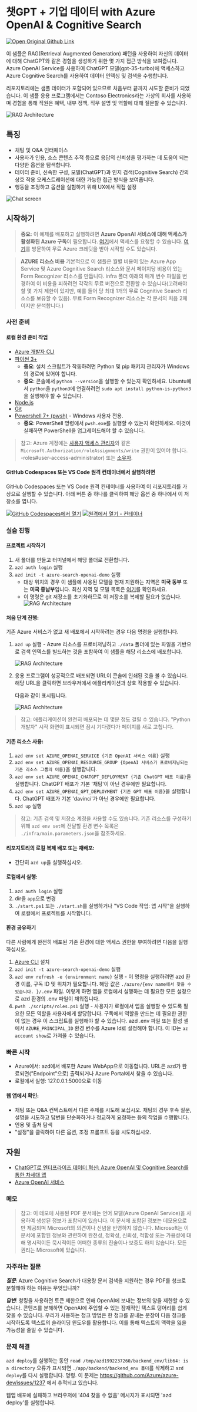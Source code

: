 # 챗GPT + 기업 데이터 with Azure OpenAI & Cognitive Search

[![Open Original Github Link](https://img.shields.io/static/v1?style=for-the-badge&label=원본+사이트+바로가기-+Original+GitHub+Link&message=Open&color=brightgreen&logo=github)](https://github.com/Azure-Samples/azure-search-openai-demo#readme)

 
이 샘플은 RAG(Retrieval Augmented Generation) 패턴을 사용하여 자신의 데이터에 대해 ChatGPT와 같은 경험을 생성하기 위한 몇 가지 접근 방식을 보여줍니다. Azure OpenAI Service를 사용하여 ChatGPT 모델(gpt-35-turbo)에 액세스하고 Azure Cognitive Search를 사용하여 데이터 인덱싱 및 검색을 수행합니다.

리포지토리에는 샘플 데이터가 포함되어 있으므로 처음부터 끝까지 시도할 준비가 되었습니다. 이 샘플 응용 프로그램에서는 Contoso Electronics라는 가상의 회사를 사용하며 경험을 통해 직원은 혜택, 내부 정책, 직무 설명 및 역할에 대해 질문할 수 있습니다.

![RAG Architecture](image/appcomponents.png)

## 특징 

* 채팅 및 Q&A 인터페이스
* 사용자가 인용, 소스 콘텐츠 추적 등으로 응답의 신뢰성을 평가하는 데 도움이 되는 다양한 옵션을 탐색합니다.
* 데이터 준비, 신속한 구성, 모델(ChatGPT)과 인지 검색(Cognitive Search) 간의 상호 작용 오케스트레이션에 대한 가능한 접근 방식을 보여줍니다.
* 행동을 조정하고 옵션을 실험하기 위해 UX에서 직접 설정

![Chat screen](image/chatscreen.png)

## 시작하기

> **중요:** 이 예제를 배포하고 실행하려면 **Azure OpenAI 서비스에 대해 액세스가 활성화된 Azure 구독**이 필요합니다. [여기](https://aka.ms/oaiapply)에서 액세스를 요청할 수 있습니다. [여기](https://azure.microsoft.com/free/cognitive-search/)를 방문하여 무료 Azure 크레딧을 받아 시작할 수도 있습니다.

> **AZURE 리소스 비용** 기본적으로 이 샘플은 월별 비용이 있는 Azure App Service 및 Azure Cognitive Search 리소스와 문서 페이지당 비용이 있는 Form Recognizer 리소스를 만듭니다. infra 폴더 아래의 매개 변수 파일을 변경하여 이 비용을 피하려면 각각의 무료 버전으로 전환할 수 있습니다(고려해야 할 몇 가지 제한이 있지만, 예를 들어 당 최대 1개의 무료 Cognitive Search 리소스를 보유할 수 있음). 무료 Form Recognizer 리소스는 각 문서의 처음 2페이지만 분석합니다.)

### 사전 준비 

#### 로컬 환경 준비 작업
- [Azure 개발자 CLI](https://learn.microsoft.com/ko-kr/azure/developer/azure-developer-cli/install-azd?tabs=winget-windows%2Cbrew-mac%2Cscript-linux&pivots=os-windows) 
- [파이썬 3+](https://www.python.org/downloads/)
     - **중요**: 설치 스크립트가 작동하려면 Python 및 pip 패키지 관리자가 Windows의 경로에 있어야 합니다.
     - **중요**: 콘솔에서 `python --version`을 실행할 수 있는지 확인하세요. Ubuntu에서 `python`을 `python3`에 연결하려면 `sudo apt install python-is-python3`을 실행해야 할 수 있습니다.
- [Node.js](https://nodejs.org/en/download/)
- [Git](https://git-scm.com/downloads)
- [Powershell 7+ (pwsh)](https://github.com/powershell/powershell) - Windows 사용자 전용.
    - **중요**: PowerShell 명령에서 `pwsh.exe`를 실행할 수 있는지 확인하세요. 이것이 실패하면 PowerShell을 업그레이드해야 할 수 있습니다.

>참고: Azure 계정에는 [사용자 액세스 관리자](https://learn.microsoft.com/azure/role-based-access-control/built-in)와 같은 `Microsoft.Authorization/roleAssignments/write` 권한이 있어야 합니다. -roles#user-access-administrator) 또는 [소유자](https://learn.microsoft.com/azure/role-based-access-control/built-in-roles#owner).


#### GitHub Codespaces 또는 VS Code 원격 컨테이너에서 실행하려면


GitHub Codespaces 또는 VS Code 원격 컨테이너를 사용하여 이 리포지토리를 가상으로 실행할 수 있습니다. 아래 버튼 중 하나를 클릭하여 해당 옵션 중 하나에서 이 저장소를 엽니다.

[![GitHub Codespaces에서 열기](https://img.shields.io/static/v1?style=for-the-badge&label=GitHub+Codespaces&message=Open&color=brightgreen&logo=github)](https://github.com/codespaces/new?hide_repo_select=true&ref=main&repo=599293758&machine=standardLinux32gb&devcontainer_path=.devcontainer%2Fdevcontainer.json&location=WestUs2)
[![원격에서 열기 - 컨테이너](https://img.shields.io/static/v1?style=for-the-badge&label=Remote%20-%20Containers&message=Open&color=blue&logo=visualstudiocode)](https://vscode.dev/redirect?url=vscode://ms-vscode-remote.remote-containers/cloneInVolume?url=https://github.com/azure-samples/azure-search-openai-demo)


### 실습 진행 

#### 프로젝트 시작하기 

1. 새 폴더를 만들고 터미널에서 해당 폴더로 전환합니다.
2. `azd auth login` 실행
3. `azd init -t azure-search-openai-demo` 실행
     * 대상 위치의 경우 이 샘플에 사용된 모델을 현재 지원하는 지역은 **미국 동부** 또는 **미국 중남부**입니다. 최신 지역 및 모델 목록은 [여기](https://learn.microsoft.com/en-us/azure/cognitive-services/openai/concepts/models)를 확인하세요.
     * 이 명령은 git 저장소를 초기화하므로 이 저장소를 복제할 필요가 없습니다.
![RAG Architecture](image/image1.png)

#### 처음 단계 진행:

기존 Azure 서비스가 없고 새 배포에서 시작하려는 경우 다음 명령을 실행합니다.

1. `azd up` 실행 - Azure 리소스를 프로비저닝하고 `./data` 폴더에 있는 파일을 기반으로 검색 인덱스를 빌드하는 것을 포함하여 이 샘플을 해당 리소스에 배포합니다.

    ![RAG Architecture](image/image2.png)

2. 응용 프로그램이 성공적으로 배포되면 URL이 콘솔에 인쇄된 것을 볼 수 있습니다. 해당 URL을 클릭하면 브라우저에서 애플리케이션과 상호 작용할 수 있습니다.

    다음과 같이 표시됩니다.

    ![RAG Architecture](image/endpoint2.png)

    
> 참고: 애플리케이션이 완전히 배포되는 데 몇분 정도 걸릴 수 있습니다. "Python 개발자" 시작 화면이 표시되면 잠시 기다렸다가 페이지를 새로 고칩니다.




#### 기존 리소스 사용:

1. `azd env set AZURE_OPENAI_SERVICE {기존 OpenAI 서비스 이름}` 실행
1. `azd env set AZURE_OPENAI_RESOURCE_GROUP {OpenAI 서비스가 프로비저닝되는 기존 리소스 그룹의 이름}`을 실행합니다.
1. `azd env set AZURE_OPENAI_CHATGPT_DEPLOYMENT {기존 ChatGPT 배포 이름}`을 실행합니다. ChatGPT 배포가 기본 '채팅'이 아닌 경우에만 필요합니다.
1. `azd env set AZURE_OPENAI_GPT_DEPLOYMENT {기존 GPT 배포 이름}`을 실행합니다. ChatGPT 배포가 기본 'davinci'가 아닌 경우에만 필요합니다.
1. `azd up` 실행

> 참고: 기존 검색 및 저장소 계정을 사용할 수도 있습니다. 기존 리소스를 구성하기 위해 `azd env set`에 전달할 환경 변수 목록은 `./infra/main.parameters.json`을 참조하세요.

#### 리포지토리의 로컬 복제 배포 또는 재배포:
* 간단히 `azd up`을 실행하십시오.

#### 로컬에서 실행:
1. `azd auth login` 실행
2. dir을 `app`으로 변경
3. `./start.ps1` 또는 `./start.sh`를 실행하거나 "VS Code 작업: 앱 시작"을 실행하여 로컬에서 프로젝트를 시작합니다.

#### 환경 공유하기

다른 사람에게 완전히 배포된 기존 환경에 대한 액세스 권한을 부여하려면 다음을 실행하십시오.

1. [Azure CLI](https://learn.microsoft.com/ko-kr/cli/azure/install-azure-cli) 설치
1. `azd init -t azure-search-openai-demo` 실행
1. `azd env refresh -e {environment name}` 실행 - 이 명령을 실행하려면 azd 환경 이름, 구독 ID 및 위치가 필요합니다. 해당 값은 `./azure/{env name에서 찾을 수 있습니다. }/.env` 파일. 이렇게 하면 앱을 로컬에서 실행하는 데 필요한 모든 설정으로 azd 환경의 .env 파일이 채워집니다.
1. `pwsh ./scripts/roles.ps1` 실행 - 사용자가 로컬에서 앱을 실행할 수 있도록 필요한 모든 역할을 사용자에게 할당합니다. 구독에서 역할을 만드는 데 필요한 권한이 없는 경우 이 스크립트를 실행해야 할 수 있습니다. azd .env 파일 또는 활성 셸에서 `AZURE_PRINCIPAL_ID` 환경 변수를 Azure Id로 설정해야 합니다. 이 ID는 `az account show`로 가져올 수 있습니다.


### 빠른 시작

* Azure에서: azd에서 배포한 Azure WebApp으로 이동합니다. URL은 azd가 완료되면("Endpoint"으로) 출력되거나 Azure Portal에서 찾을 수 있습니다.
* 로컬에서 실행: 127.0.0.1:5000으로 이동

#### 웹 앱에서 확인:
* 채팅 또는 Q&A 컨텍스트에서 다른 주제를 시도해 보십시오. 채팅의 경우 후속 질문, 설명을 시도하고 답변을 단순화하거나 정교하게 요청하는 등의 작업을 수행합니다.
* 인용 및 출처 탐색
* "설정"을 클릭하여 다른 옵션, 조정 프롬프트 등을 시도하십시오.

## 자원

* [ChatGPT로 엔터프라이즈 데이터 혁신: Azure OpenAI 및 Cognitive Search를 통한 차세대 앱](https://learn.microsoft.com/ko-kr/azure/search/search-what-is-azure-search)
* [Azure OpenAI 서비스](https://learn.microsoft.com/ko-kr/azure/cognitive-services/openai/overview)

### 메모
>참고: 이 데모에 사용된 PDF 문서에는 언어 모델(Azure OpenAI Service)을 사용하여 생성된 정보가 포함되어 있습니다. 이 문서에 포함된 정보는 데모용으로만 제공되며 Microsoft의 의견이나 신념을 반영하지 않습니다. Microsoft는 이 문서에 포함된 정보와 관련하여 완전성, 정확성, 신뢰성, 적합성 또는 가용성에 대해 명시적이든 묵시적이든 어떠한 종류의 진술이나 보증도 하지 않습니다. 모든 권리는 Microsoft에 있습니다.

### 자주하는 질문

***질문***: Azure Cognitive Search가 대용량 문서 검색을 지원하는 경우 PDF를 청크로 분할해야 하는 이유는 무엇입니까?

***답변***: 청킹을 사용하면 토큰 제한으로 인해 OpenAI에 보내는 정보의 양을 제한할 수 있습니다. 콘텐츠를 분해하면 OpenAI에 주입할 수 있는 잠재적인 텍스트 덩어리를 쉽게 찾을 수 있습니다. 우리가 사용하는 청크 방법은 한 청크를 끝내는 문장이 다음 청크를 시작하도록 텍스트의 슬라이딩 윈도우를 활용합니다. 이를 통해 텍스트의 맥락을 잃을 가능성을 줄일 수 있습니다.

### 문제 해결

`azd deploy`를 실행하는 동안 `read /tmp/azd1992237260/backend_env/lib64: is a directory` 오류가 표시되면 `./app/backend/backend_env 폴더`를 삭제하고 `azd deploy`를 다시 실행합니다. 명령. 이 문제는 https://github.com/Azure/azure-dev/issues/1237 에서 추적되고 있습니다.

웹앱 배포에 실패하고 브라우저에 '404 찾을 수 없음' 메시지가 표시되면 'azd deploy'를 실행합니다.
